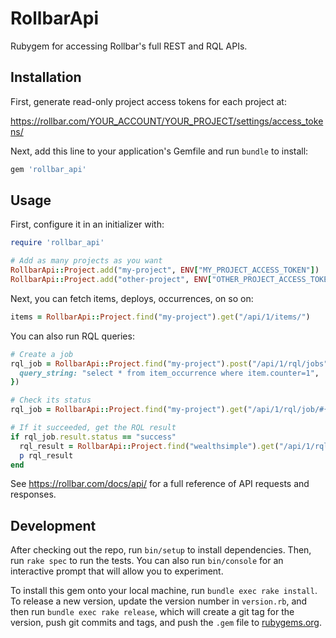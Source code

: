 # RollbarApi

Rubygem for accessing Rollbar's full REST and RQL APIs.

## Installation

First, generate read-only project access tokens for each project at:

https://rollbar.com/YOUR_ACCOUNT/YOUR_PROJECT/settings/access_tokens/

Next, add this line to your application's Gemfile and run `bundle` to install:

```ruby
gem 'rollbar_api'
```

## Usage

First, configure it in an initializer with:

```ruby
require 'rollbar_api'

# Add as many projects as you want
RollbarApi::Project.add("my-project", ENV["MY_PROJECT_ACCESS_TOKEN"])
RollbarApi::Project.add("other-project", ENV["OTHER_PROJECT_ACCESS_TOKEN"])
```

Next, you can fetch items, deploys, occurrences, on so on:

```ruby
items = RollbarApi::Project.find("my-project").get("/api/1/items/")
```

You can also run RQL queries:

```ruby
# Create a job
rql_job = RollbarApi::Project.find("my-project").post("/api/1/rql/jobs", {
  query_string: "select * from item_occurrence where item.counter=1",
})

# Check its status
rql_job = RollbarApi::Project.find("my-project").get("/api/1/rql/job/#{rql_job.result.id}")

# If it succeeded, get the RQL result
if rql_job.result.status == "success"
  rql_result = RollbarApi::Project.find("wealthsimple").get("/api/1/rql/job/#{rql_job.result.id}/result")
  p rql_result
end
```

See https://rollbar.com/docs/api/ for a full reference of API requests and responses.

## Development

After checking out the repo, run `bin/setup` to install dependencies. Then, run `rake spec` to run the tests. You can also run `bin/console` for an interactive prompt that will allow you to experiment.

To install this gem onto your local machine, run `bundle exec rake install`. To release a new version, update the version number in `version.rb`, and then run `bundle exec rake release`, which will create a git tag for the version, push git commits and tags, and push the `.gem` file to [rubygems.org](https://rubygems.org).

